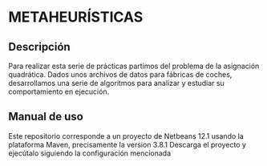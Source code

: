 
# METAHEURÍSTICAS
  ## Descripción
  Para realizar esta serie de prácticas partimos del problema de la asignación quadrática. Dados unos archivos de datos para fábricas de coches, 
  desarrollamos una serie de algoritmos para analizar y estudiar su comportamiento en ejecución.
  
  ## Manual de uso
  Este repositorio corresponde a un proyecto de Netbeans 12.1 usando la plataforma Maven, precisamente la version 3.8.1
  Descarga el proyecto y ejecútalo siguiendo la configuración mencionada
